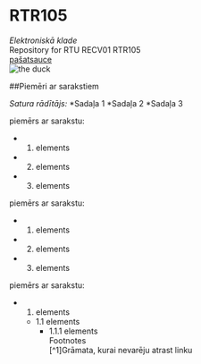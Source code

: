 # RTR105
_Elektroniskā klade_  
Repository for RTU RECV01 RTR105  
[pašatsauce](https://github.com/safewordteacup/RTR105)  
![the duck](https://upload.wikimedia.org/wikipedia/commons/thumb/a/a1/Mallard2.jpg/640px-Mallard2.jpg)
  
##Piemēri ar sarakstiem  
  
_Satura rādītājs:_
  *Sadaļa 1
  *Sadaļa 2
  *Sadaļa 3

piemērs ar  sarakstu:
- 1. elements
- 2. elements
- 3. elements

piemērs ar  sarakstu:
* 1. elements
* 2. elements
* 3. elements

piemērs ar  sarakstu:
- 1. elements
  - 1.1 elements
    - 1.1.1 elements  
Footnotes  
[^1]Grāmata, kurai nevarēju atrast linku
